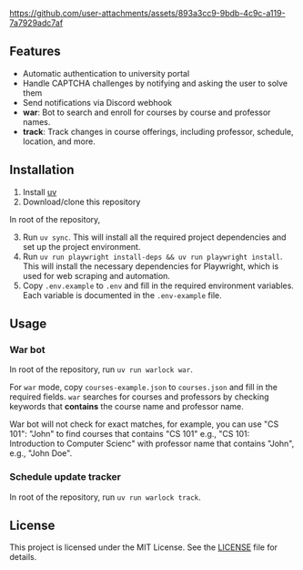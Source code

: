 
https://github.com/user-attachments/assets/893a3cc9-9bdb-4c9c-a119-7a7929adc7af

## Features

- Automatic authentication to university portal
- Handle CAPTCHA challenges by notifying and asking the user to solve them
- Send notifications via Discord webhook
- **war**: Bot to search and enroll for courses by course and professor names.
- **track**: Track changes in course offerings, including professor, schedule, location, and more.

## Installation

1. Install [uv](https://docs.astral.sh/uv/getting-started/installation/)
2. Download/clone this repository

In root of the repository,

3. Run `uv sync`. This will install all the required project dependencies and set up the project environment.
4. Run `uv run playwright install-deps && uv run playwright install`. This will install the necessary dependencies for Playwright, which is used for web scraping and automation.
5. Copy `.env.example` to `.env` and fill in the required environment variables. Each variable is documented in the `.env-example` file.

## Usage

### War bot

In root of the repository, run `uv run warlock war`.

For `war` mode, copy `courses-example.json` to `courses.json` and fill in the required fields. `war` searches for courses and professors by checking keywords that **contains** the course name and professor name. 

War bot will not check for exact matches, for example, you can use "CS 101": "John" to find courses that contains "CS 101" e.g., "CS 101: Introduction to Computer Scienc" with professor name that contains "John", e.g., "John Doe".

### Schedule update tracker

In root of the repository, run `uv run warlock track`.

## License

This project is licensed under the MIT License. See the [LICENSE](LICENSE) file for details.
